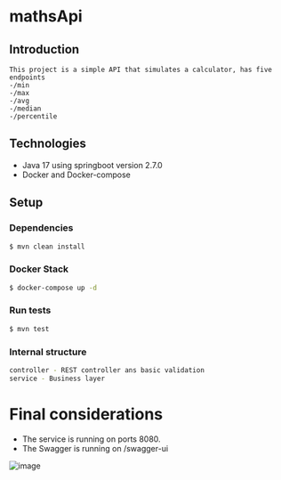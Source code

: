 # mathsApi

## Introduction
    This project is a simple API that simulates a calculator, has five endpoints
    -/min
    -/max
    -/avg
    -/median
    -/percentile

## Technologies

- Java 17 using springboot version 2.7.0
- Docker and Docker-compose

## Setup

### Dependencies

```bash
$ mvn clean install
```

### Docker Stack

```bash
$ docker-compose up -d
```

### Run tests

```bash
$ mvn test
```

### Internal structure

```bash
controller - REST controller ans basic validation
service - Business layer
```

# Final considerations
- The service is running on ports 8080.
- The Swagger is running on /swagger-ui

![image](https://user-images.githubusercontent.com/55457627/177581729-cc189c50-030f-415e-847a-7e80383e22d6.png)

